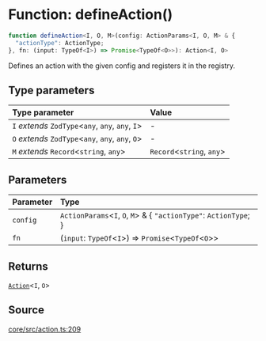 # Function: defineAction()

```ts
function defineAction<I, O, M>(config: ActionParams<I, O, M> & {
  "actionType": ActionType;
}, fn: (input: TypeOf<I>) => Promise<TypeOf<O>>): Action<I, O>
```

Defines an action with the given config and registers it in the registry.

## Type parameters

| Type parameter | Value |
| :------ | :------ |
| `I` *extends* `ZodType`\<`any`, `any`, `any`, `I`\> | - |
| `O` *extends* `ZodType`\<`any`, `any`, `any`, `O`\> | - |
| `M` *extends* `Record`\<`string`, `any`\> | `Record`\<`string`, `any`\> |

## Parameters

| Parameter | Type |
| :------ | :------ |
| `config` | `ActionParams`\<`I`, `O`, `M`\> & \{ `"actionType"`: `ActionType`; \} |
| `fn` | (`input`: `TypeOf`\<`I`\>) => `Promise`\<`TypeOf`\<`O`\>\> |

## Returns

[`Action`](../type-aliases/Action.md)\<`I`, `O`\>

## Source

[core/src/action.ts:209](https://github.com/firebase/genkit/blob/2b0be364306d92a8e7d13efc2da4fb04c1d21e29/js/core/src/action.ts#L209)
